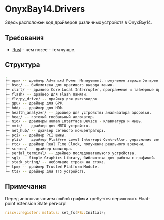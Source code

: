 # OnyxBay14.Drivers

Здесь расположен код драйверов различных устройств в OnyxBay14.

## Требования

- [Rust](https://www.rust-lang.org/tools/install) - чем новее - тем лучше.

## Структура

```sh
.
├─ apm/ -- драйвер Advanced Power Management, получение заряда батареи, выключение/перезагрузка.
├─ bsod/ -- библиотека для красивого вывода паник.
├─ clint/ -- драйвер Core Local Interrupter, программные и таймерные прерывания.
├─ flash/ -- драйвер для Flash памяти.
├─ floppy_drive/ -- драйвер для дисководов.
├─ gpu/ -- драйвер для GPU.
├─ hdd/ -- драйвер для HDD.
├─ health_analyzer/ -- драйвер для устройства анализатора здоровья.
├─ heap/ -- готовый глобальный аллокатор.
├─ hid/ -- драйверы Human Interface Device - клавиатура и мышь.
├─ mmio/ -- драйвер для MMIO устройств.
├─ net_hub/ -- драйвер сетевого концентратора.
├─ pci/ -- драйвер PCI шины.
├─ plic/ -- драйвер Platform Level Interrupt Controller, управление внешними прерываниями.
├─ rtc/ -- драйвер Real Time Clock, получение реального времени.
├─ screen/ -- драйвер монитора.
├─ serial_terminal/ -- драйвер последовательного устройства.
├─ sgl/ -- Simple Graphics Library, библиотека для работы с графикой.
├─ stack_string/ -- небольшие строки на стэке.
├─ tpm/ -- драйвер Trusted Platform Module.
└─ tts/ -- драйвер для TTS устройств.
```

## Примечания

Перед использованием любой графики требуется перключить Float-point extension State регистр!

```rs
riscv::register::mstatus::set_fs(FS::Initial);
```
